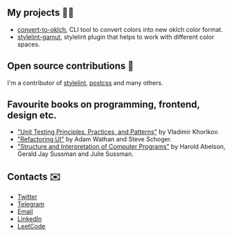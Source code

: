 ## My projects 👨‍💻
- [convert-to-oklch](https://github.com/fpetrakov/convert-to-oklch), CLI tool to convert colors into new oklch color format.
- [stylelint-gamut](https://github.com/fpetrakov/stylelint-gamut), stylelint plugin that helps to work with different color spaces.

## Open source contributions 🌿
I'm a contributor of [stylelint](https://github.com/stylelint/stylelint), [postcss](https://github.com/postcss/postcss) and many others.

## Favourite books on programming, frontend, design etc.
- ["Unit Testing Principles, Practices, and Patterns"](https://www.manning.com/books/unit-testing)  by Vladimir Khorikov.
- ["Refactoring UI"](https://www.refactoringui.com/) by Adam Wathan and Steve Schoger.
- ["Structure and Interpretation of Computer Programs"](https://en.wikipedia.org/wiki/Structure_and_Interpretation_of_Computer_Programs) by Harold Abelson, Gerald Jay Sussman and Julie Sussman.

## Contacts ✉️
- [Twitter](https://twitter.com/fedya_petrakov)
- [Telegram](https://t.me/fpetrakov)
- [Email](mailto:fpetrakov.dev@gmail.com)
- [LinkedIn](https://www.linkedin.com/in/fpetrakov)
- [LeetCode](https://leetcode.com/fpetrakov/)
